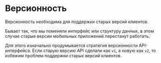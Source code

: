 Версионность
===

Версионность необходима для поддержки старых версий клиентов.

Бывает так, что мы поменяли интерфейс или структуру данных,
в этом случае старые версии мобильных приложений перестанут работать.

Для этого изначально продумывается стратегия версионности API-интерфейса.
Если старую версию API сделали как `v1`, а новую как `v2`,
то избежим проблем поддержки старых версий клиентов.
